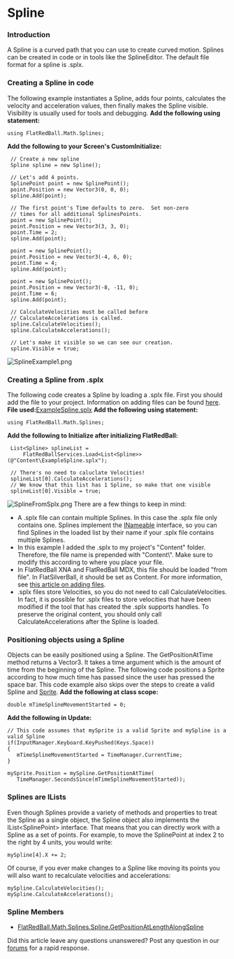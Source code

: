 # Spline

### Introduction

A Spline is a curved path that you can use to create curved motion. Splines can be created in code or in tools like the SplineEditor. The default file format for a spline is .splx.

### Creating a Spline in code

The following example instantiates a Spline, adds four points, calculates the velocity and acceleration values, then finally makes the Spline visible. Visibility is usually used for tools and debugging. **Add the following using statement:**

```
using FlatRedBall.Math.Splines;
```

**Add the following to your Screen's CustomInitialize:**

```
 // Create a new spline
 Spline spline = new Spline();

 // Let's add 4 points.
 SplinePoint point = new SplinePoint();
 point.Position = new Vector3(0, 0, 0);
 spline.Add(point);

 // The first point's Time defaults to zero.  Set non-zero
 // times for all additional SplinesPoints.
 point = new SplinePoint();
 point.Position = new Vector3(3, 3, 0);
 point.Time = 2;
 spline.Add(point);

 point = new SplinePoint();
 point.Position = new Vector3(-4, 6, 0);
 point.Time = 4;
 spline.Add(point);

 point = new SplinePoint();
 point.Position = new Vector3(-8, -11, 0);
 point.Time = 6;
 spline.Add(point);

 // CalculateVelocities must be called before
 // CalculateAccelerations is called.
 spline.CalculateVelocities();
 spline.CalculateAccelerations();

 // Let's make it visible so we can see our creation.
 spline.Visible = true;
```

![SplineExample1.png](../../../../../.gitbook/assets/migrated\_media-SplineExample1.png)

### Creating a Spline from .splx

The following code creates a Spline by loading a .splx file. First you should add the file to your project. Information on adding files can be found [here](../../../../../frb/docs/index.php). **File used:**[ExampleSpline.splx](../../../../../frb/docs/images/3/36/ExampleSpline.splx) **Add the following using statement:**

```
using FlatRedBall.Math.Splines;
```

**Add the following to Initialize after initializing FlatRedBall:**

```
 List<Spline> splineList = 
     FlatRedBallServices.Load<List<Spline>>(@"Content\ExampleSpline.splx");

 // There's no need to caluclate Velocities!
 splineList[0].CalculateAccelerations();
 // We know that this list has 1 Spline, so make that one visible
 splineList[0].Visible = true;
```

![SplineFromSplx.png](../../../../../.gitbook/assets/migrated\_media-SplineFromSplx.png) There are a few things to keep in mind:

* A .splx file can contain multiple Splines. In this case the .splx file only contains one. Splines implement the [INameable](../../../../../frb/docs/index.php) interface, so you can find Splines in the loaded list by their name if your .splx file contains multiple Splines.
* In this example I added the .splx to my project's "Content" folder. Therefore, the file name is prepended with "Content\\". Make sure to modify this according to where you place your file.
* In FlatRedBall XNA and FlatRedBall MDX, this file should be loaded "from file". In FlatSilverBall, it should be set as Content. For more information, see [this article on adding files](../../../../../frb/docs/index.php).
* .splx files store Velocities, so you do not need to call CalculateVelocities. In fact, it is possible for .splx files to store velocities that have been modified if the tool that has created the .splx supports handles. To preserve the original content, you should only call CalculateAccelerations after the Spline is loaded.

### Positioning objects using a Spline

Objects can be easily positioned using a Spline. The GetPositionAtTime method returns a Vector3. It takes a time argument which is the amount of time from the beginning of the Spline. The following code positions a Sprite according to how much time has passed since the user has pressed the space bar. This code example also skips over the steps to create a valid Spline and [Sprite](../../../../../frb/docs/index.php). **Add the following at class scope:**

```
double mTimeSplineMovementStarted = 0;
```

**Add the following in Update:**

```
// This code assumes that mySprite is a valid Sprite and mySpline is a valid Spline
if(InputManager.Keyboard.KeyPushed(Keys.Space))
{
   mTimeSplineMovementStarted = TimeManager.CurrentTime;
}

mySprite.Position = mySpline.GetPositionAtTime(
   TimeManager.SecondsSince(mTimeSplineMovementStarted));
```

### Splines are ILists

Even though Splines provide a variety of methods and properties to treat the Spline as a single object, the Spline object also implements the IList\<SplinePoint> interface. That means that you can directly work with a Spline as a set of points. For example, to move the SplinePoint at index 2 to the right by 4 units, you would write:

```
mySpline[4].X += 2;
```

Of course, if you ever make changes to a Spline like moving its points you will also want to recalculate velocities and accelerations:

```
mySpline.CalculateVelocities();
mySpline.CalculateAccelerations();
```

### Spline Members

* [FlatRedBall.Math.Splines.Spline.GetPositionAtLengthAlongSpline](../../../../../frb/docs/index.php)

Did this article leave any questions unanswered? Post any question in our [forums](../../../../../frb/forum.md) for a rapid response.
